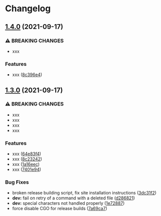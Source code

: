 # Changelog

## [1.4.0](https://www.github.com/ilya-lesikov/werf/compare/v1.3.0...v1.4.0) (2021-09-17)


### ⚠ BREAKING CHANGES

* xxx

### Features

* xxx ([8c396e4](https://www.github.com/ilya-lesikov/werf/commit/8c396e46df2a2dcf70cbcd65f35fe3e0c952ee1d))

## [1.3.0](https://www.github.com/ilya-lesikov/werf/compare/v1.2.18+fix1...v1.3.0) (2021-09-17)


### ⚠ BREAKING CHANGES

* xxx
* xxx
* xxx
* xxx

### Features

* xxx ([64e83f4](https://www.github.com/ilya-lesikov/werf/commit/64e83f436f41f4ba24adc90b46d960205bbe73b6))
* xxx ([8c23242](https://www.github.com/ilya-lesikov/werf/commit/8c23242c411efdb7b7a60f793ca1babd6cf8cd5b))
* xxx ([1a16eec](https://www.github.com/ilya-lesikov/werf/commit/1a16eec0a6ef7230080d0fe31c921fa8c567fea1))
* xxx ([7401e94](https://www.github.com/ilya-lesikov/werf/commit/7401e941dcc07ef9c73abb7b57af42c2c6933577))


### Bug Fixes

* broken release building script, fix site installation instructions ([3dc31f2](https://www.github.com/ilya-lesikov/werf/commit/3dc31f2e4811084b0df93f017f832413c315740e))
* **dev:** fail on retry of a command with a deleted file ([d286821](https://www.github.com/ilya-lesikov/werf/commit/d28682109d096bffba1e4ba78c63405d2baaf84d))
* **dev:** special characters not handled properly ([1e72887](https://www.github.com/ilya-lesikov/werf/commit/1e72887d20119f8268a20b1fe84a869741416321))
* force disable CGO for release builds ([7a69ca7](https://www.github.com/ilya-lesikov/werf/commit/7a69ca736c457dd046d10b2fa43b8f2e296f143f))
